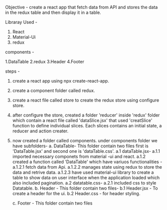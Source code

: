 Objective - create a react app that fetch data from API and stores the data in the redux table and then display it in a table.

Libraray Used -

1. React
2. Material-Ui
3. redux

components -

1.DataTable
2.redux
3.Header
4.Footer

steps -

1. create a react app using npx create-react-app.
2. create a component folder called redux.
3. create a react file called store to create the redux store using configure store.
4. after configure the store, created a folder 'reducer' inside 'redux' folder which contain a react file called 'dataSlice.jsx' that used 'creatSlice' function to define individual slices. Each slices contains an initial state, a reducer and action creater.
5. now created a folder called components. under components folder we have subfolders-
   a. DataTable- This folder contain two files first is 'DataTable.jsx' and second one is 'dataTable.css'.
   a.1 dataTable.jsx-
   a.1.1 imported necessary componets from material -ui and react.
   a.1.2 created a function called 'DataTable' which have variuos functionalities -
   a.1.2.1 fetch data from Api.
   a.1.2.2 manages state using redux to store the data and retrive data.
   a.1.2.3 have used material-ui library to create a table to show data on user interface when the application loaded which also included pagination.
   a.2 datatable.css-
   a.2.1 included css to style Datatable.
   b. Header - This folder contain two files-
   b.1 Header.jsx - To create a header for the ui.
   b.2 Header.css - for header styling.

   c. Footer - This folder contain two files
